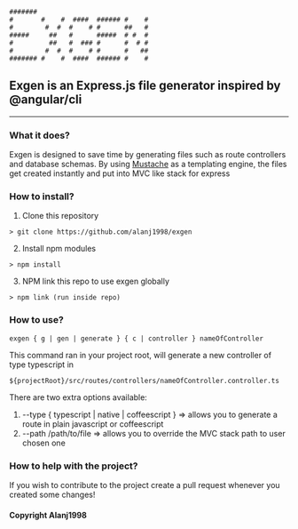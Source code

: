    #######                             
    #       #    #  ####  ###### #    # 
    #        #  #  #    # #      ##   # 
    #####     ##   #      #####  # #  # 
    #         ##   #  ### #      #  # # 
    #        #  #  #    # #      #   ## 
    ####### #    #  ####  ###### #    #

## Exgen is an Express.js file generator inspired by @angular/cli
---

### What it does?
Exgen is designed to save time by generating files such as route controllers and database schemas.
By using [Mustache](https://github.com/janl/mustache.js/) as a templating engine, the files get created instantly and put into MVC like stack for express

### How to install?
1. Clone this repository 
```
> git clone https://github.com/alanj1998/exgen
```
2. Install npm modules
```
> npm install
```
3. NPM link this repo to use exgen globally 
```
> npm link (run inside repo)
```

### How to use?
```
exgen { g | gen | generate } { c | controller } nameOfController
```
This command ran in your project root, will generate a new controller of type typescript in 
```
${projectRoot}/src/routes/controllers/nameOfController.controller.ts
```

There are two extra options available:
1. --type { typescript | native | coffeescript } =>  allows you to generate a route in plain javascript or coffeescript
2. --path /path/to/file => allows you to override the MVC stack path to user chosen one


### How to help with the project?
If you wish to contribute to the project create a pull request whenever you created some changes!

#### Copyright Alanj1998
